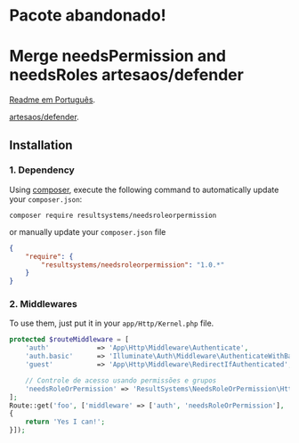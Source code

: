 # Pacote abandonado!

# Merge needsPermission and needsRoles artesaos/defender

[Readme em Português](https://github.com/resultsystems/needsroleorpermission/blob/master/readme-pt_BR.md).

[artesaos/defender](https://github.com/artesaos/defender).

## Installation

### 1. Dependency

Using <a href="https://getcomposer.org/" target="_blank">composer</a>, execute the following command to automatically update your `composer.json`:

```shell
composer require resultsystems/needsroleorpermission
```

or manually update your `composer.json` file

```json
{
	"require": {
		"resultsystems/needsroleorpermission": "1.0.*"
	}
}
```

### 2. Middlewares
To use them, just put it in your `app/Http/Kernel.php` file.

```php
protected $routeMiddleware = [
    'auth'            => 'App\Http\Middleware\Authenticate',
    'auth.basic'      => 'Illuminate\Auth\Middleware\AuthenticateWithBasicAuth',
    'guest'           => 'App\Http\Middleware\RedirectIfAuthenticated',

    // Controle de acesso usando permissões e grupos
    'needsRoleOrPermission' => 'ResultSystems\NeedsRoleOrPermission\Http\Middleware\NeedsRoleOrPermission',
];
Route::get('foo', ['middleware' => ['auth', 'needsRoleOrPermission'], 'can' => ['user.index', 'user.create'], 'is' => 'admin', function()
{
    return 'Yes I can!';
}]);
```
